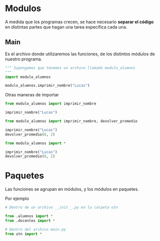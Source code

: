 # Modulos

A medida que los programas crecen, se hace necesario **separar el código** en distintas partes que hagan una tarea específica cada una.

## Main

Es el archivo donde utilizaremos las funciones,  de los distintos módulos de nuestro programa.

```python
""" Supongamos que tenemos un archivo llamado modulo_alumnos
"""
import modulo_alumnos

modulo_alumnos.imprimir_nombre("Lucas")
```

Otras maneras de importar

```python
from modulo_alumnos import imprimir_nombre

imprimir_nombre("Lucas")
```

```python
from modulo_alumnos import imprimir_nombre, devolver_promedio

imprimir_nombre("Lucas")
devolver_promedio(8, 2)
```

```python
from modulo_alumnos import *

imprimir_nombre("Lucas")
devolver_promedio(8, 2)
```

# Paquetes

Las funciones se agrupan en módulos, y los módulos en paquetes.

Por ejemplo

```python
# Dentro de un archivo __init__.py en la carpeta utn

from .alumnos import *
from .docentes import *
```

```python
# Dentro del archivo main.py
from utn import *
```

